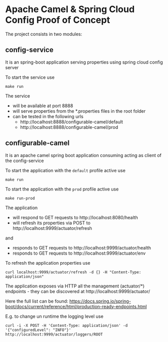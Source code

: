 Apache Camel & Spring Cloud Config Proof of Concept
===================================================

The project consists in two modules:

## config-service
It is an spring-boot application serving properties using spring cloud config server

To start the service use

    make run

The service 
- will be available at port 8888
- will serve properties from the *.properties files in the root folder
- can be tested in the following urls 
  - http://localhost:8888/configurable-camel/default
  - http://localhost:8888/configurable-camel/prod
    
## configurable-camel
It is an apache camel spring boot application consuming acting as client of the config-service 

To start the application with the `default` profile active use

    make run

To start the application with the `prod` profile active use

    make run-prod

The application
- will respond to GET requests to http://localhost:8080/health
- will refresh its properties via POST to http://localhost:9999/actuator/refresh

and
- responds to GET requests to http://localhost:9999/actuator/health
- responds to GET requests to http://localhost:9999/actuator/env

To refresh the application properties use

    curl localhost:9999/actuator/refresh -d {} -H "Content-Type: application/json"

The application exposes via HTTP all the management (actuator/*) endpoints - they can be discovered at http://localhost:9999/actuator/

Here the full list can be found: https://docs.spring.io/spring-boot/docs/current/reference/html/production-ready-endpoints.html

E.g. to change un runtime the logging level use

    curl -i -X POST -H 'Content-Type: application/json' -d '{"configuredLevel": "INFO"}' http://localhost:9999/actuator/loggers/ROOT